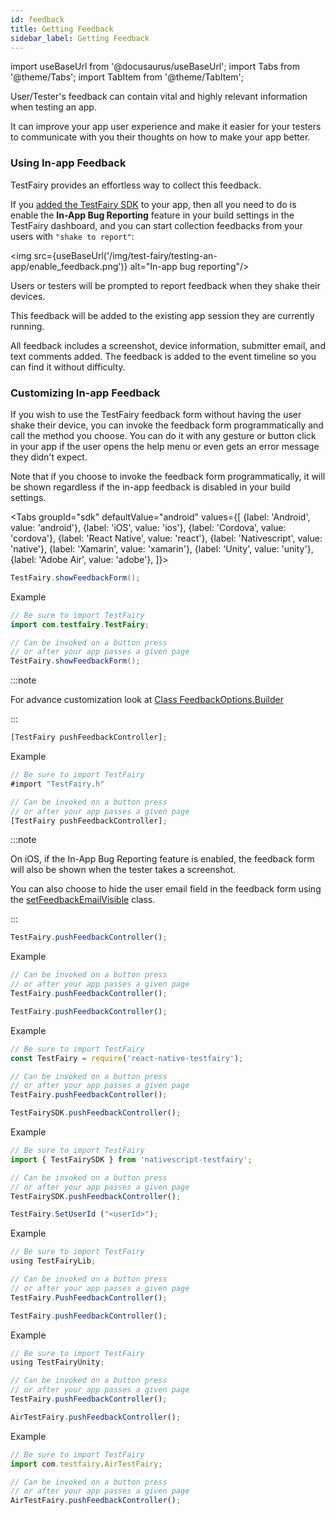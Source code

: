 ```yaml
---
id: feedback
title: Getting Feedback
sidebar_label: Getting Feedback
---
```


import useBaseUrl from '@docusaurus/useBaseUrl';
import Tabs from '@theme/Tabs';
import TabItem from '@theme/TabItem';

User/Tester's feedback can contain vital and highly relevant information when testing an app.

It can improve your app user experience and make it easier for your testers to communicate with you their thoughts on how to make your app better.

### Using In-app Feedback

TestFairy provides an effortless way to collect this feedback.

If you [added the TestFairy SDK](https://docs.testfairy.com/SDK/Adding_The_SDK_To_Your_App.html) to your app, then all you need to do is enable the **In-App Bug Reporting** feature in your build settings in the TestFairy dashboard, and you can start collection feedbacks from your users with `"shake to report"`:

<img src={useBaseUrl('/img/test-fairy/testing-an-app/enable_feedback.png')} alt="In-app bug reporting"/>

Users or testers will be prompted to report feedback when they shake their devices.

This feedback will be added to the existing app session they are currently running.

All feedback includes a screenshot, device information, submitter email, and text comments added. The feedback is added to the event timeline so you can find it without difficulty.

### Customizing In-app Feedback

If you wish to use the TestFairy feedback form without having the user shake their device, you can invoke the feedback form programmatically and call the method you choose. You can do it with any gesture or button click in your app if the user opens the help menu or even gets an error message they didn't expect.

Note that if you choose to invoke the feedback form programmatically, it will be shown regardless if the in-app feedback is disabled in your build settings.

<Tabs
groupId="sdk"
defaultValue="android"
values={[
{label: 'Android', value: 'android'},
{label: 'iOS', value: 'ios'},
{label: 'Cordova', value: 'cordova'},
{label: 'React Native', value: 'react'},
{label: 'Nativescript', value: 'native'},
{label: 'Xamarin', value: 'xamarin'},
{label: 'Unity', value: 'unity'},
{label: 'Adobe Air', value: 'adobe'},
]}>

<TabItem value="android">

```java
TestFairy.showFeedbackForm();
```

Example

```java
// Be sure to import TestFairy
import com.testfairy.TestFairy;

// Can be invoked on a button press
// or after your app passes a given page
TestFairy.showFeedbackForm();
```

:::note

For advance customization look at [Class FeedbackOptions.Builder](https://docs.testfairy.com/reference/android/com/testfairy/FeedbackOptions.Builder.html)

:::

</TabItem>

<TabItem value="ios">

```js
[TestFairy pushFeedbackController];
```

Example

```js
// Be sure to import TestFairy
#import "TestFairy.h"

// Can be invoked on a button press
// or after your app passes a given page
[TestFairy pushFeedbackController];
```

:::note

On iOS, if the In-App Bug Reporting feature is enabled, the feedback form will also be shown when the tester takes a screenshot.

You can also choose to hide the user email field in the feedback form using the [setFeedbackEmailVisible](https://docs.testfairy.com/reference/ios/Classes/TestFairy.html#//api/name/setFeedbackEmailVisible:) class.

:::
</TabItem>

<TabItem value="cordova">

```js
TestFairy.pushFeedbackController();
```

Example

```js
// Can be invoked on a button press
// or after your app passes a given page
TestFairy.pushFeedbackController();
```

</TabItem>

<TabItem value="react">

```js
TestFairy.pushFeedbackController();
```

Example

```js
// Be sure to import TestFairy
const TestFairy = require('react-native-testfairy');

// Can be invoked on a button press
// or after your app passes a given page
TestFairy.pushFeedbackController();
```

</TabItem>

<TabItem value="native">

```js
TestFairySDK.pushFeedbackController();
```

Example

```js
// Be sure to import TestFairy
import { TestFairySDK } from 'nativescript-testfairy';

// Can be invoked on a button press
// or after your app passes a given page
TestFairySDK.pushFeedbackController();
```

</TabItem>

<TabItem value="xamarin">

```js
TestFairy.SetUserId ("<userId>");
```

Example

```js
// Be sure to import TestFairy
using TestFairyLib;

// Can be invoked on a button press
// or after your app passes a given page
TestFairy.PushFeedbackController();
```

</TabItem>

<TabItem value="unity">

```js
TestFairy.pushFeedbackController();
```

Example

```js
// Be sure to import TestFairy
using TestFairyUnity;

// Can be invoked on a button press
// or after your app passes a given page
TestFairy.pushFeedbackController();
```

</TabItem>

<TabItem value="adobe">

```js
AirTestFairy.pushFeedbackController();
```

Example

```js
// Be sure to import TestFairy
import com.testfairy.AirTestFairy;

// Can be invoked on a button press
// or after your app passes a given page
AirTestFairy.pushFeedbackController();
```

</TabItem>

</Tabs>
